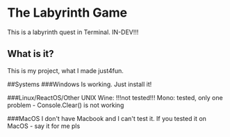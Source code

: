 # The Labyrinth Game
This is a labyrinth quest in Terminal. IN-DEV!!!

## What is it?
This is my project, what I made just4fun.

##Systems
###Windows
Is working. Just install it!

###Linux/ReactOS/Other UNIX
Wine: !!!not tested!!!
Mono: tested, only one problem - Console.Clear() is not working

###MacOS
I don't have Macbook and I can't test it. If you tested it on MacOS - say it for me pls
